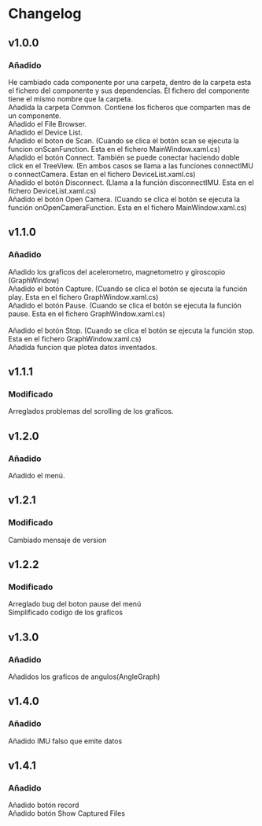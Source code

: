# Changelog
## v1.0.0
### Añadido
He cambiado cada componente por una carpeta, dentro de la carpeta esta el fichero del componente y sus dependencias. El fichero del componente tiene el mismo nombre que la carpeta.<br/>
Añadida la carpeta Common. Contiene los ficheros que comparten mas de un componente.<br/>
Añadido el File Browser.<br/>
Añadido el Device List.<br/> 
Añadido el boton de Scan. (Cuando se clica el botón scan se ejecuta la funcion onScanFunction. Esta en el fichero MainWindow.xaml.cs)<br/>
Añadido el botón Connect. También se puede conectar haciendo doble click en el TreeView. (En ambos casos se llama a las funciones connectIMU o connectCamera. Estan en el fichero DeviceList.xaml.cs)<br/>
Añadido el botón Disconnect. (Llama a la función disconnectIMU. Esta en el fichero DeviceList.xaml.cs)<br/>
Añadido el botón Open Camera. (Cuando se clica el botón se ejecuta la función onOpenCameraFunction. Esta en el fichero MainWindow.xaml.cs)<br/>
## v1.1.0
### Añadido
Añadido los graficos del acelerometro, magnetometro y giroscopio (GraphWindow)<br/>
Añadido el botón Capture. (Cuando se clica el botón se ejecuta la función play. Esta en el fichero GraphWindow.xaml.cs)<br/>
Añadido el botón Pause.  (Cuando se clica el botón se ejecuta la función pause. Esta en el fichero GraphWindow.xaml.cs)<br/>  
Añadido el botón Stop.  (Cuando se clica el botón se ejecuta la función stop. Esta en el fichero GraphWindow.xaml.cs)<br/>
Añadida funcion que plotea datos inventados. <br/>
## v1.1.1
### Modificado
Arreglados problemas del scrolling de los graficos.<br/>
## v1.2.0
### Añadido
Añadido el menú.<br/>
## v1.2.1
### Modificado
Cambiado mensaje de version<br/>
## v1.2.2
### Modificado
Arreglado bug del boton pause del menú<br/>
Simplificado codigo de los graficos<br/>
## v1.3.0
### Añadido
Añadidos los graficos de angulos(AngleGraph)<br/>
## v1.4.0
### Añadido
Añadido IMU falso que emite datos<br/>
## v1.4.1
### Añadido
Añadido botón record<br/>
Añadido botón Show Captured Files<br/>